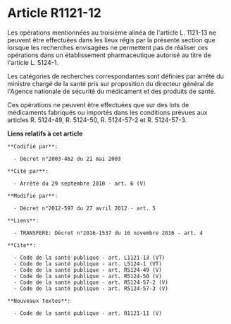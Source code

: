 # Article R1121-12

Les opérations mentionnées au troisième alinéa de l'article L. 1121-13 ne peuvent être effectuées dans les lieux régis par la
présente section que lorsque les recherches envisagées ne permettent pas de réaliser ces opérations dans un établissement
pharmaceutique autorisé au titre de l'article L. 5124-1. 

Les catégories de recherches correspondantes sont définies par arrêté du ministre chargé de la santé pris sur proposition du
directeur général de l'Agence nationale de sécurité du médicament et des produits de santé. 

Ces opérations ne peuvent être effectuées que sur des lots de médicaments fabriqués ou importés dans les conditions prévues
aux articles R. 5124-49, R. 5124-50, R. 5124-57-2 et R. 5124-57-3.

**Liens relatifs à cet article**

	**Codifié par**:

	  - Décret n°2003-462 du 21 mai 2003

	**Cité par**:

	  - Arrêté du 29 septembre 2010 - art. 6 (V)

	**Modifié par**:

	  - Décret n°2012-597 du 27 avril 2012 - art. 5

	**Liens**:

	  - TRANSFERE: Décret n°2016-1537 du 16 novembre 2016 - art. 4

	**Cite**:

	  - Code de la santé publique - art. L1121-13 (VT)
	  - Code de la santé publique - art. L5124-1 (VT)
	  - Code de la santé publique - art. R5124-49 (V)
	  - Code de la santé publique - art. R5124-50 (V)
	  - Code de la santé publique - art. R5124-57-2 (V)
	  - Code de la santé publique - art. R5124-57-3 (V)

	**Nouveaux textes**:

	  - Code de la santé publique - art. R1121-11 (V)
